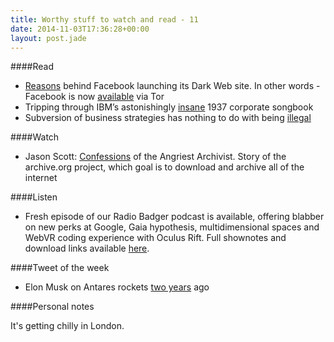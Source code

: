 ```yaml
---
title: Worthy stuff to watch and read - 11
date: 2014-11-03T17:36:28+00:00
layout: post.jade
---
```


####Read

* [Reasons](http://www.wired.com/2014/10/facebook-tor-dark-site/) behind Facebook launching its Dark Web site. In other words - Facebook is now [available](https://facebookcorewwwi.onion/) via Tor
* Tripping through IBM’s astonishingly [insane](http://arstechnica.com/business/2014/08/tripping-through-ibms-astonishingly-insane-1937-corporate-songbook/) 1937 corporate songbook
* Subversion of business strategies has nothing to do with being [illegal](http://www.reddit.com/r/changemyview/comments/2a0vwp/cmv_using_adblock_is_immoral/ciqhcys)

####Watch

* Jason Scott: [Confessions](https://vimeo.com/96634067) of the Angriest Archivist. Story of the archive.org project, which goal is to download and archive all of the internet

####Listen

* Fresh episode of our Radio Badger podcast is available, offering blabber on new perks at Google, Gaia hypothesis, multidimensional spaces and WebVR coding experience with Oculus Rift. Full shownotes and download links available [here](http://radiobadger.com/posts/2014-10-31.html).

####Tweet of the week

* Elon Musk on Antares rockets [two years](https://twitter.com/nanexllc/status/527249846353154049) ago

####Personal notes

It's getting chilly in London.

